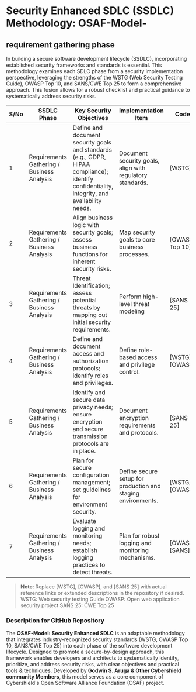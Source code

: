 

# Security Enhanced SDLC (SSDLC) Methodology: OSAF-Model-
## requirement gathering phase

In building a secure software development lifecycle (SSDLC), incorporating established security frameworks and standards is essential. This methodology examines each SDLC phase from a security implementation perspective, leveraging the strengths of the WSTG (Web Security Testing Guide), OWASP Top 10, and SANS/CWE Top 25 to form a comprehensive approach. This fusion allows for a robust checklist and practical guidance to systematically address security risks.

| S/No | SSDLC Phase                | Key Security Objectives                                                                                         | Implementation Item                                           | Code             | Tools & Techniques                               |
|------|-----------------------------|------------------------------------------------------------------------------------------------------------------|---------------------------------------------------------------|------------------|--------------------------------------------------|
| 1    | Requirements Gathering / Business Analysis | Define and document security goals and standards (e.g., GDPR, HIPAA compliance); identify confidentiality, integrity, and availability needs. | Document security goals, align with regulatory standards. | [WSTG] | Documentation tools, Compliance checklists    |
| 2    | Requirements Gathering / Business Analysis | Align business logic with security goals; assess business functions for inherent security risks.                | Map security goals to core business processes.                | [OWASP Top 10] | Business logic review tools                     |
| 3    | Requirements Gathering / Business Analysis | Threat Identification; assess potential threats by mapping out initial security requirements.                   | Perform high-level threat modeling                           | [SANS 25] | Threat modeling tools, Risk assessment templates |
| 4    | Requirements Gathering / Business Analysis | Define and document access and authorization protocols; identify roles and privileges.                          | Define role-based access and privilege control.               | [WSTG] [OWASP] | Role-based access control (RBAC) tools          |
| 5    | Requirements Gathering / Business Analysis | Identify and secure data privacy needs; ensure encryption and secure transmission protocols are in place.       | Document encryption requirements and protocols.               | [SANS 25] | Encryption tools, Data masking                  |
| 6    | Requirements Gathering / Business Analysis | Plan for secure configuration management; set guidelines for environment security.                             | Define secure setup for production and staging environments.  | [WSTG] [OWASP] | Configuration management tools                  |
| 7    | Requirements Gathering / Business Analysis | Evaluate logging and monitoring needs; establish logging practices to detect threats.                           | Plan for robust logging and monitoring mechanisms.            | [OWASP] [SANS] | Logging tools, Monitoring solutions             |

> **Note**: Replace [WSTG], [OWASP], and [SANS 25] with actual reference links or extended descriptions in the repository if desired.
WSTG: Web security testing Guide
OWASP: Open web application security project
SANS 25: CWE Top 25
### Description for GitHub Repository
The **OSAF-Model: Security Enhanced SDLC** is an adaptable methodology that integrates industry-recognized security standards (WSTG, OWASP Top 10, SANS/CWE Top 25) into each phase of the software development lifecycle. Designed to promote a secure-by-design approach, this framework enables developers and architects to systematically identify, prioritize, and address security risks, with clear objectives and practical tools & techniques. Developed by **Godwin S. Aruga & Other Cybershield community Members**, this model serves as a core component of Cybershield's Open Software Alliance Foundation (OSAF) project.
